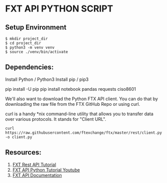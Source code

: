# FXT API PYTHON SCRIPT

## Setup Environment
```
$ mkdir project_dir
$ cd project_dir
$ python3 -m venv venv
$ source ./venv/bin/activate
```

Dependencies:
------------
Install Python / Python3
Install pip / pip3

pip install -U pip
pip install notebook pandas requests ciso8601

We'll also want to download the Python FTX API client. You can do that by downloading the raw file from the FTX GitHub Repo or using curl.

curl is a handy *nix command-line utility that allows you to transfer data over various protocols. It stands for "Client URL".

```
curl https://raw.githubusercontent.com/ftexchange/ftx/master/rest/client.py -o client.py
```

## Resources:
  1. [FXT Rest API Tutorial](https://analyzingalpha.com/blog/ftx-rest-api-python#get-all-market-data)
  2. [FXT API Python Tutorial Youtube](https://youtu.be/1PV2tQa9VyI)
  3. [FXT API Documentation](https://docs.ftx.com)